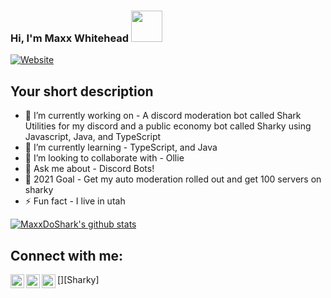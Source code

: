 ### Hi, I'm Maxx Whitehead <img src="https://c.tenor.com/TksFPQcp2S8AAAAj/pogslide-pog.gif" width="50px">
[![Website](https://img.shields.io/badge/rating-4.5%2F5-brightgreen)](https://tinyurl.com/SharkyInvite)
## Your short description
- 🔭 I’m currently working on - A discord moderation bot called Shark Utilities for my discord and a public economy bot called Sharky using Javascript, Java, and TypeScript
- 🌱 I’m currently learning - TypeScript, and Java
- 👯 I’m looking to collaborate with - Ollie 
- 💬 Ask me about - Discord Bots!
- 🥅 2021 Goal - Get my auto moderation rolled out and get 100 servers on sharky
- ⚡ Fun fact - I live in utah
<!-- ❔❔❔❔ means username in below README.md -->
<!-- Also feel free to update second URL to any URL -->
[![MaxxDoShark's github stats](https://github-readme-stats.vercel.app/api?username=MaxxDoShark&count_private=true&include_all_commits=true&theme=radical)](https://github.com/MaxxDoShark)
## Connect with me:
[<img align="left" alt="codeSTACKr.com" width="22px" src="https://th.bing.com/th/id/R07619cb93e9e18d95bdb094882a8b518?rik=YB2pQ3evB50%2fDg&riu=http%3a%2f%2fmedia.moddb.com%2fimages%2fmembers%2f4%2f3865%2f3864912%2fprofile%2fIcon-Discord.png&ehk=%2bd%2bGUHAteaXzSJyqFkU5ADIMxeIoK0F%2bgFmtpbLgB%2bU%3d&risl=&pid=ImgRaw" />][Discord]
[<img align="left" alt="codeSTACKr | Twitter" width="22px" src="https://cdn3.iconfinder.com/data/icons/customer-support-7/32/40_robot_bot_customer_help_support_automatic_reply-512.png" />][Sharky]
[<img align="left" alt="codeSTACKr | LinkedIn" width="22px" src="https://th.bing.com/th/id/R5fd52b8305f7b73d2be7e6877a3fc5e4?rik=v13g6TynaQA5vA&riu=http%3a%2f%2fimg.wennermedia.com%2fsocial%2ftwitch-app-logo-png-3-435313cb-c033-4243-9aa8-4eb26763a223.png&ehk=Pynnm3Im85iW9ZbMBjX5bgz5PDNNS6J41Djz7K%2b9nHA%3d&risl=&pid=ImgRaw" />][Twitch]
<br />
<!-- Optional if you have blogs -->

<!-- BLOG-POST-LIST:START -->
<!-- BLOG-POST-LIST:END -->
<!-- This section you create this variables that are used above -->
[Discord]: https://discord.gg/8c2NR4jJNd
[Bot]: https://tinyurl.com/SharkyInvite
[Twitch]: https://twitch.tv/maxxxdoshark
